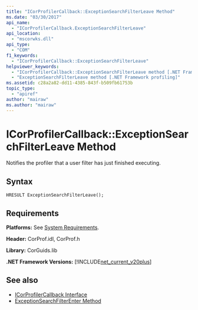 ```yaml
---
title: "ICorProfilerCallback::ExceptionSearchFilterLeave Method"
ms.date: "03/30/2017"
api_name: 
  - "ICorProfilerCallback.ExceptionSearchFilterLeave"
api_location: 
  - "mscorwks.dll"
api_type: 
  - "COM"
f1_keywords: 
  - "ICorProfilerCallback::ExceptionSearchFilterLeave"
helpviewer_keywords: 
  - "ICorProfilerCallback::ExceptionSearchFilterLeave method [.NET Framework profiling]"
  - "ExceptionSearchFilterLeave method [.NET Framework profiling]"
ms.assetid: c28a2a82-dd11-4385-843f-b509fb61753b
topic_type: 
  - "apiref"
author: "mairaw"
ms.author: "mairaw"
---
```

# ICorProfilerCallback::ExceptionSearchFilterLeave Method
Notifies the profiler that a user filter has just finished executing.  
  
## Syntax  
  
```  
HRESULT ExceptionSearchFilterLeave();  
```  
  
## Requirements  
 **Platforms:** See [System Requirements](../../../../docs/framework/get-started/system-requirements.md).  
  
 **Header:** CorProf.idl, CorProf.h  
  
 **Library:** CorGuids.lib  
  
 **.NET Framework Versions:** [!INCLUDE[net_current_v20plus](../../../../includes/net-current-v20plus-md.md)]  
  
## See also
- [ICorProfilerCallback Interface](../../../../docs/framework/unmanaged-api/profiling/icorprofilercallback-interface.md)
- [ExceptionSearchFilterEnter Method](../../../../docs/framework/unmanaged-api/profiling/icorprofilercallback-exceptionsearchfilterenter-method.md)
